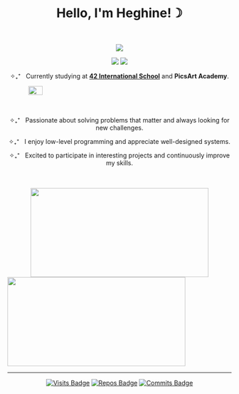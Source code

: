 <div align="center">
    <h1>Hello, I'm Heghine!☽<br><br></h1>
</div>

<p align="center">
    <img src="https://github.com/hheghine/hheghine/assets/119530584/1ce1b930-60fc-45f9-befc-30f0a68122c7" />
</p>

<p align="center">
    <a href="https://www.linkedin.com/in/hheghine/"><img src="https://img.shields.io/badge/Linkedin-7289DA?&style=for-the-badge&logo=linkedin&logoColor=white" /></a>
    <a href="https://open.spotify.com/user/ng8enlnfgp2shk81a5zc6lhz7?si=7e83d5a6279148eb"><img src="https://img.shields.io/badge/Spotify-1ED760?&style=for-the-badge&logo=spotify&logoColor=white" /></a>
</p>

<p align="center">✧₊⁺&nbsp;&nbsp;&nbsp;Currently studying at <a href="https://42.fr/en/homepage/"><strong>42 International School</strong></a> and <strong>PicsArt Academy</strong>.</p>

<div style="display: flex; flex-direction: column;", align="center">
    <img src="https://github.com/hheghine/hheghine/assets/119530584/e5f5efa8-2fa8-45ca-921a-978ac3bda419" width="25%" />
    <div style="text-align: center;">
        <p><br><br>✧₊⁺&nbsp;&nbsp;&nbsp;Passionate about solving problems that matter and always looking for new challenges. </p>
        <p>✧₊⁺&nbsp;&nbsp;&nbsp;I enjoy low-level programming and appreciate well-designed systems.</p>
        <p>✧₊⁺&nbsp;&nbsp;&nbsp;Excited to participate in interesting projects and continuously improve my skills.<br><br><br></p>
    </div>
    <a href="https://github.com/anuraghazra/github-readme-stats">
    <img align="center" src="https://github-readme-stats.vercel.app/api/top-langs/?username=hheghine&layout=compact&hide=Makefile,Roff,Perl,TeX,GLSL,CMake,HTML,Batchfile,M4,Zig,Lua&size_weight=0.5&count_weight=0.5&theme=material-palenight" style="width: 400px; height: 200px;" />
    </a>
    <img align="center" src="https://github-readme-streak-stats.herokuapp.com/?user=hheghine&theme=material-palenight&hide_border=false" style="width: 400px; height: 200px;" />
</div>

---

<div align="center">
  
  [![Visits Badge](https://badges.strrl.dev/visits/hheghine/hheghine?style=for-the-badge&color=6E40F3)](#)
  [![Repos Badge](https://badges.strrl.dev/repos/hheghine?style=for-the-badge&color=6E40F3)](https://github.com/hheghine?tab=repositories)
  [![Commits Badge](https://badges.strrl.dev/commits/weekly/hheghine?style=for-the-badge&color=6E40F3)](https://github.com/hheghine?tab=repositories)

</div>

